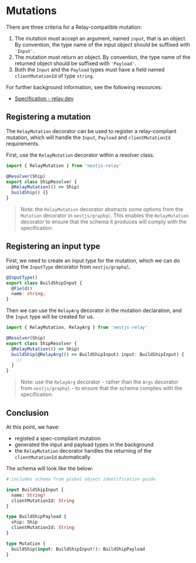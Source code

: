 # Mutations

There are three criteria for a Relay-compatible mutation:
1. The mutation must accept an argument, named `input`, that is an object. By convention, the type name of the input object should be suffixed with `'Input'`.
2. The mutation must return an object. By convention, the type name of the returned object should be suffixed with `'Payload'`.
3. Both the `Input` and the `Payload` types must have a field named `clientMutationId` of type `string`.

For further background information, see the following resources:
- [Specification - relay.dev](https://relay.dev/docs/en/graphql-server-specification#mutations)

## Registering a mutation

The `RelayMutation` decorator can be used to register a relay-compliant mutation, which will handle the `Input`, `Payload` and `clientMutationId` requirements.

First, use the `RelayMutation` decorator within a resolver class.

```typescript
import { RelayMutation } from 'nestjs-relay'

@Resolver(Ship)
export class ShipResolver {
  @RelayMutation(() => Ship)
  buildShip() {}
}
```

> Note: the `RelayMutation` decorator abstracts some options from the `Mutation` decorator in `nestjs/graphql`. This enables the `RelayMutation` decorator to ensure that the schema it produces will comply with the specification.

## Registering an input type

First, we need to create an input type for the mutation, which we can do using the `InputType` decorator from `nestjs/graphql`.

```typescript
@InputType()
export class BuildShipInput {
  @Field()
  name: string;
}
```

Then we can use the `RelayArg` decorator in the mutation declaration, and the `Input` type will be created for us.

```typescript
import { RelayMutation, RelayArg } from 'nestjs-relay'

@Resolver(Ship)
export class ShipResolver {
  @RelayMutation(() => Ship)
  buildShip(@RelayArg(() => BuildShipInput) input: BuildShipInput) {
    //
  }
}
```

> Note: use the `RelayArg` decorator - rather than the `Args` decorator from `nestjs/graphql` - to ensure that the schema complies with the specification.

## Conclusion

At this point, we have:
- registed a spec-compliant mutation
- generated the input and payload types in the background
- the `RelayMutation` decorator handles the returning of the `clientMutationId` automatically

The schema will look like the below:
```graphql
# includes schema from global object identification guide

input BuildShipInput {
  name: String!
  clientMutationId: String
}

type BuildShipPayload {
  ship: Ship
  clientMutationId: String
}

type Mutation {
  buildShip(input: BuildShipInput!): BuildShipPayload
}
```

